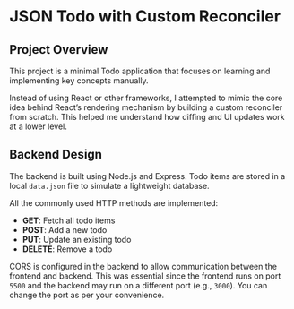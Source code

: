 # JSON Todo with Custom Reconciler

## Project Overview

This project is a minimal Todo application that focuses on learning and implementing key concepts manually.

Instead of using React or other frameworks, I attempted to mimic the core idea behind React’s rendering mechanism by building a custom reconciler from scratch. This helped me understand how diffing and UI updates work at a lower level.

## Backend Design

The backend is built using Node.js and Express. Todo items are stored in a local `data.json` file to simulate a lightweight database.

All the commonly used HTTP methods are implemented:

- **GET**: Fetch all todo items  
- **POST**: Add a new todo  
- **PUT**: Update an existing todo  
- **DELETE**: Remove a todo  

CORS is configured in the backend to allow communication between the frontend and backend. This was essential since the frontend runs on port `5500` and the backend may run on a different port (e.g., `3000`). You can change the port as per your convenience.
